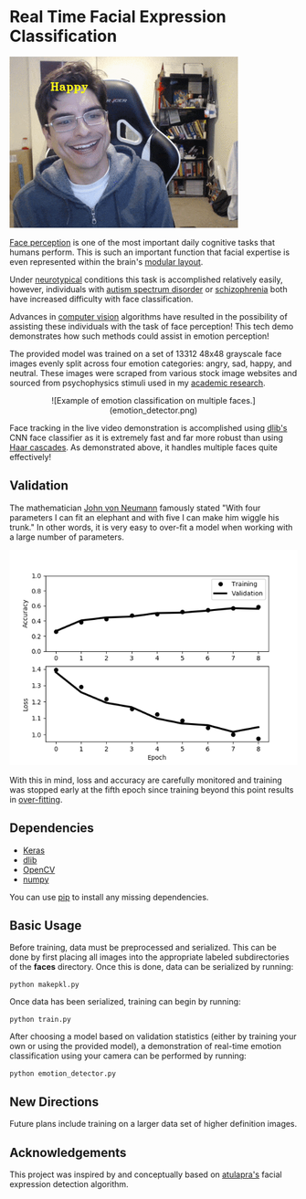 # Real Time Facial Expression Classification

![Video demonstration of CNN facial tracking and emotion classification.](video-demo.gif)

[Face perception](https://en.wikipedia.org/wiki/Face_perception) is one of the most important daily cognitive tasks that humans perform.  This is such an important function that facial expertise is even represented within the brain's [modular layout](https://en.wikipedia.org/wiki/Fusiform_face_area).

Under [neurotypical](https://en.wikipedia.org/wiki/Neurotypical) conditions this task is accomplished relatively easily, however, individuals with [autism spectrum disorder](https://en.wikipedia.org/wiki/Autism_spectrum) or [schizophrenia](https://en.wikipedia.org/wiki/Schizophrenia) both have increased difficulty with face classification.

Advances in [computer vision](https://en.wikipedia.org/wiki/Computer_vision) algorithms have resulted in the possibility of assisting these individuals with the task of face perception!  This tech demo demonstrates how such methods could assist in emotion perception!

The provided model was trained on a set of 13312 48x48 grayscale face images evenly split across four emotion categories: angry, sad, happy, and neutral.  These images were scraped from various stock image websites and sourced from psychophysics stimuli used in my [academic research](http://insalubrio.us/science.php).

<p align="center">
![Example of emotion classification on multiple faces.](emotion_detector.png)
</p>

Face tracking in the live video demonstration is accomplished using [dlib's](http://dlib.net/) CNN face classifier as it is extremely fast and far more robust than using [Haar cascades](https://en.wikipedia.org/wiki/Haar-like_feature).  As demonstrated above, it handles multiple faces quite effectively!

## Validation

The mathematician [John von Neumann](https://en.wikiquote.org/wiki/John_von_Neumann) famously stated "With four parameters I can fit an elephant and with five I can make him wiggle his trunk."  In other words, it is very easy to over-fit a model when working with a large number of parameters.

![Loss and accuracy plots.](evaluation.png)

With this in mind, loss and accuracy are carefully monitored and training was stopped early at the fifth epoch since training beyond this point results in [over-fitting](https://en.wikipedia.org/wiki/Overfitting).

## Dependencies

  * [Keras](https://keras.io/)
  * [dlib](http://dlib.net/)
  * [OpenCV](https://opencv.org/)
  * [numpy](https://numpy.org/)

You can use [pip](https://pypi.python.org/pypi/pip) to install any missing dependencies.

## Basic Usage

Before training, data must be preprocessed and serialized.  This can be done by first placing all images into the appropriate labeled subdirectories of the <b>faces</b> directory.  Once this is done, data can be serialized by running:

```
python makepkl.py
```

Once data has been serialized, training can begin by running:

```
python train.py
```

After choosing a model based on validation statistics (either by training your own or using the provided model), a demonstration of real-time emotion classification using your camera can be performed by running:

```
python emotion_detector.py
```

## New Directions

Future plans include training on a larger data set of higher definition images.

## Acknowledgements

This project was inspired by and conceptually based on [atulapra's](https://github.com/atulapra/Emotion-detection) facial expression detection algorithm.
